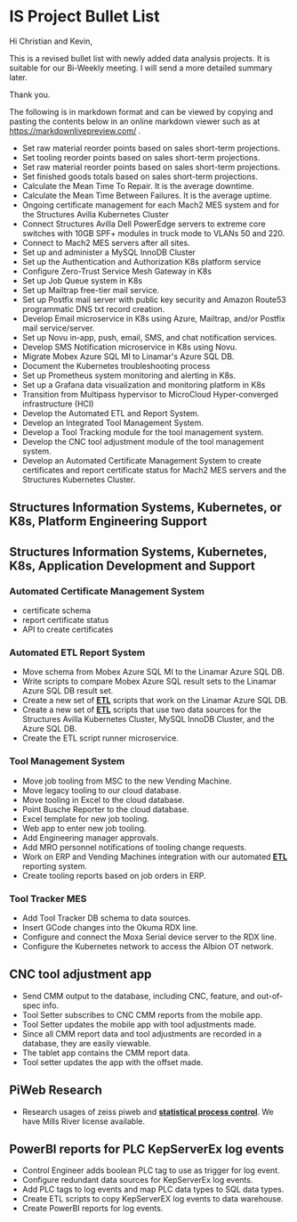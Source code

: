# IS Project Bullet List

Hi Christian and Kevin,

This is a revised bullet list with newly added data analysis projects. It is suitable for our Bi-Weekly meeting. I will send a more detailed summary later.

Thank you.

The following is in markdown format and can be viewed by copying and pasting the contents below in an online markdown viewer such as at <https://markdownlivepreview.com/> .

- Set raw material reorder points based on sales short-term projections.
- Set tooling reorder points based on sales short-term projections.
- Set raw material reorder points based on sales short-term projections.
- Set finished goods totals based on sales short-term projections.
- Calculate the Mean Time To Repair. It is the average downtime.
- Calculate the Mean Time Between Failures. It is the average uptime.
- Ongoing certificate management for each Mach2 MES system
and for the Structures Avilla Kubernetes Cluster
- Connect Structures Avilla Dell PowerEdge servers to extreme core switches with 10GB SPF+ modules in truck mode to VLANs 50 and 220.
- Connect to Mach2 MES servers after all sites.
- Set up and administer a MySQL InnoDB Cluster
- Set up the Authentication and Authorization K8s platform service
- Configure Zero-Trust Service Mesh Gateway in K8s
- Set up Job Queue system in K8s
- Set up Mailtrap free-tier mail service.
- Set up Postfix mail server with public key security and Amazon Route53 programmatic DNS txt record creation.
- Develop Email microservice in K8s using Azure, Mailtrap, and/or Postfix mail service/server.
- Set up Novu in-app, push, email, SMS, and chat notification services.
- Develop SMS Notification microservice in K8s using Novu.
- Migrate Mobex Azure SQL MI to Linamar's Azure SQL DB.
- Document the Kubernetes troubleshooting process
- Set up Prometheus system monitoring and alerting in K8s.
- Set up a Grafana data visualization and monitoring platform in K8s
- Transition from Multipass hypervisor to MicroCloud Hyper-converged infrastructure (HCI)
- Develop the Automated ETL and Report System.
- Develop an Integrated Tool Management System.
- Develop a Tool Tracking module for the tool management system.
- Develop the CNC tool adjustment module of the tool management system.
- Develop an Automated Certificate Management System to create certificates and report certificate status for Mach2 MES servers and the Structures Kubernetes Cluster.

## Structures Information Systems, Kubernetes, or K8s, Platform Engineering Support

## Structures Information Systems, Kubernetes, K8s, Application Development and Support

### Automated Certificate Management System

- certificate schema
- report certificate status
- API to create certificates

### Automated ETL Report System

- Move schema from Mobex Azure SQL MI to the Linamar Azure SQL DB.
- Write scripts to compare Mobex Azure SQL result sets to the Linamar Azure SQL DB result set.
- Create a new set of **[ETL](https://www.getdbt.com/blog/extract-transform-load)** scripts that work on the Linamar Azure SQL DB.
- Create a new set of **[ETL](https://www.getdbt.com/blog/extract-transform-load)** scripts that use two data sources for the Structures Avilla Kubernetes Cluster, MySQL InnoDB Cluster, and the Azure SQL DB.
- Create the ETL script runner microservice.

### Tool Management System

- Move job tooling from MSC to the new Vending Machine.
- Move legacy tooling to our cloud database.
- Move tooling in Excel to the cloud database.
- Point Busche Reporter to the cloud database.
- Excel template for new job tooling.
- Web app to enter new job tooling.
- Add Engineering manager approvals.
- Add MRO personnel notifications of tooling change requests.
- Work on ERP and Vending Machines integration with our automated **[ETL](https://www.getdbt.com/blog/extract-transform-load)** reporting system.
- Create tooling reports based on job orders in ERP.

### Tool Tracker MES

- Add Tool Tracker DB schema to data sources.
- Insert GCode changes into the Okuma RDX line.  
- Configure and connect the Moxa Serial device server to the RDX line.
- Configure the Kubernetes network to access the Albion OT network.

## CNC tool adjustment app

- Send CMM output to the database, including CNC, feature, and out-of-spec info.
- Tool Setter subscribes to CNC CMM reports from the mobile app.
- Tool Setter updates the mobile app with tool adjustments made.
- Since all CMM report data and tool adjustments are recorded in a database, they are easily viewable.
- The tablet app contains the CMM report data.
- Tool setter updates the app with the offset made.

## PiWeb Research

- Research usages of zeiss piweb and **[statistical process control](https://asq.org/quality-resources/statistical-process-control?srsltid=AfmBOopPwaYtgJNzIb_z2cVgiVBWtzgSygpJiKP-H197XVOC0Opo7C2X)**. We have Mills River license available.

## PowerBI reports for PLC KepServerEx log events

- Control Engineer adds boolean PLC tag to use as trigger for log event.
- Configure redundant data sources for KepServerEx log events.
- Add PLC tags to log events and map PLC data types to SQL data types.
- Create ETL scripts to copy KepServerEX log events to data warehouse.
- Create PowerBI reports for log events.
